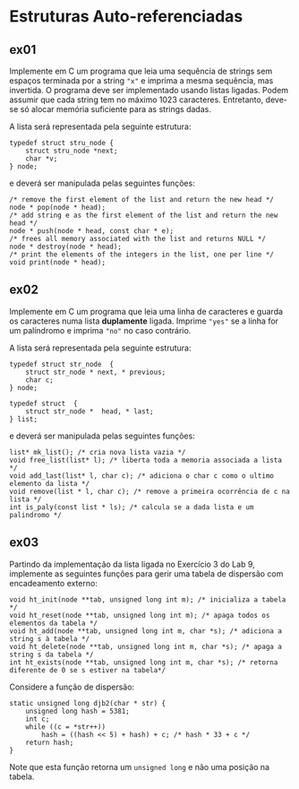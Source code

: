 # Estruturas Auto-referenciadas

## ex01

Implemente em C um programa que leia uma sequência de strings sem espaços terminada por a string `"x"` e imprima a mesma sequência, mas invertida. O programa deve ser implementado usando listas ligadas. Podem assumir que cada string tem no máximo 1023 caracteres. Entretanto, deve-se só alocar memória suficiente para as strings dadas.

A lista será representada pela seguinte estrutura:

    typedef struct stru_node {
        struct stru_node *next;
        char *v;
    } node;

e deverá ser manipulada pelas seguintes funções:

    /* remove the first element of the list and return the new head */
    node * pop(node * head);
    /* add string e as the first element of the list and return the new head */
    node * push(node * head, const char * e);
    /* frees all memory associated with the list and returns NULL */
    node * destroy(node * head);
    /* print the elements of the integers in the list, one per line */
    void print(node * head);

## ex02

Implemente em C um programa que leia uma linha de caracteres e guarda os caracteres numa lista __duplamente__ ligada.
Imprime `"yes"` se a linha for um palíndromo e imprima `"no"` no caso contrário.

A lista será representada pela seguinte estrutura:

    typedef struct str_node  {
        struct str_node * next, * previous;
        char c;
    } node;

    typedef struct  {
        struct str_node *  head, * last;
    } list;

e deverá ser manipulada pelas seguintes funções:

    list* mk_list(); /* cria nova lista vazia */
    void free_list(list* l); /* liberta toda a memoria associada a lista */
    void add_last(list* l, char c); /* adiciona o char c como o ultimo elemento da lista */
    void remove(list * l, char c); /* remove a primeira ocorrência de c na lista */
    int is_paly(const list * ls); /* calcula se a dada lista e um palindromo */

## ex03

Partindo da implementação da lista ligada no Exercício 3 do Lab 9, implemente as seguintes
funções para gerir uma tabela de dispersão com encadeamento externo:

    void ht_init(node **tab, unsigned long int m); /* inicializa a tabela */
    void ht_reset(node **tab, unsigned long int m); /* apaga todos os elementos da tabela */
    void ht_add(node **tab, unsigned long int m, char *s); /* adiciona a string s à tabela */
    void ht_delete(node **tab, unsigned long int m, char *s); /* apaga a string s da tabela */
    int ht_exists(node **tab, unsigned long int m, char *s); /* retorna diferente de 0 se s estiver na tabela*/

Considere a função de dispersão:

    static unsigned long djb2(char * str) {
        unsigned long hash = 5381;
        int c;
        while ((c = *str++))
            hash = ((hash << 5) + hash) + c; /* hash * 33 + c */
        return hash;
    }

Note que esta função retorna um `unsigned long` e não uma posição na tabela.

